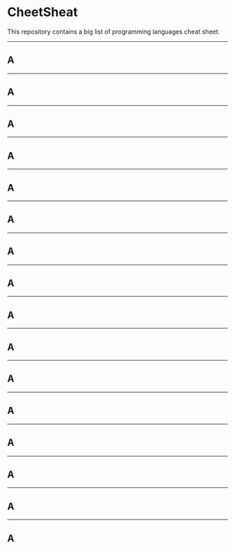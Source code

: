 # CheetSheat
This repository contains a big list of programming languages cheat sheet.

<hr>
<h2>A</h2>

<hr>
<h2>A</h2>

<hr>
<h2>A</h2>

<hr>
<h2>A</h2>

<hr>
<h2>A</h2>

<hr>
<h2>A</h2>

<hr>
<h2>A</h2>

<hr>
<h2>A</h2>

<hr>
<h2>A</h2>

<hr>
<h2>A</h2>

<hr>
<h2>A</h2>

<hr>
<h2>A</h2>

<hr>
<h2>A</h2>

<hr>
<h2>A</h2>

<hr>
<h2>A</h2>

<hr>
<h2>A</h2>
